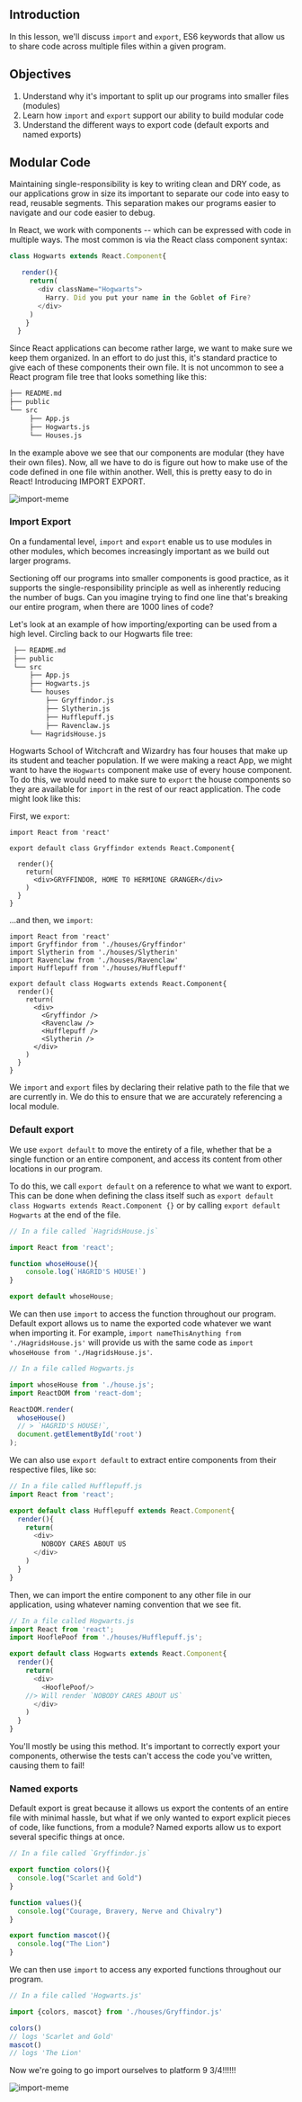 ## Introduction
In this lesson, we'll discuss `import` and `export`, ES6 keywords that allow us to share code across multiple files within a given program.

## Objectives
1. Understand why it's important to split up our programs into smaller files (modules)
2. Learn how `import` and `export` support our ability to build modular code
3. Understand the different ways to export code (default exports and named exports)

## Modular Code

Maintaining single-responsibility is key to writing clean and DRY code, as our applications grow in size its important to separate our code into easy to read, reusable segments. This separation makes our programs easier to navigate and our code easier to debug.

In React, we work with components -- which can be expressed with code in multiple ways. The most common is via the React class component syntax:

```js
class Hogwarts extends React.Component{

   render(){
     return(
       <div className="Hogwarts">
         Harry. Did you put your name in the Goblet of Fire?
       </div>
     )
    }
  }
```

Since React applications can become rather large, we want to make sure we keep them organized. In an effort to do just this, it's standard practice to give each of these components their own file. It is not uncommon to see a React program file tree that looks something like this:

```bash
├── README.md
├── public
└── src
     ├── App.js
     ├── Hogwarts.js
     └── Houses.js
```

In the example above we see that our components are modular (they have their own files). Now, all we have to do is figure out how to make use of the code defined in one file within another. Well, this is pretty easy to do in React! Introducing IMPORT EXPORT.

![import-meme](https://memegenerator.net/img/instances/11027875/yo-dawg-we-heard-you-like-to-import-data-so-we-put-an-export-feature-into-your-data-import-maps-so-y.jpg)

### Import Export
On a fundamental level, `import` and `export` enable us to use modules in other modules, which becomes increasingly important as we build out larger programs.

Sectioning off our programs into smaller components is good practice, as it supports the single-responsibility principle as well as inherently reducing the number of bugs. Can you imagine trying to find one line that's breaking our entire program, when there are 1000 lines of code?

Let's look at an example of how importing/exporting can be used from a high level. Circling back to our Hogwarts file tree:

```bash
 ├── README.md
 ├── public
 └── src
     ├── App.js
     ├── Hogwarts.js
     └── houses
         ├── Gryffindor.js
         ├── Slytherin.js
         ├── Hufflepuff.js
         ├── Ravenclaw.js
	 └── HagridsHouse.js
```

Hogwarts School of Witchcraft and Wizardry has four houses that make up its student and teacher population. If we were making a react App, we might want to have the `Hogwarts` component make use of every house component. To do this, we would need to make sure to `export` the house components so they are available for `import` in the rest of our react application. The code might look like this:

First, we `export`:

```
import React from 'react'

export default class Gryffindor extends React.Component{

  render(){
    return(
      <div>GRYFFINDOR, HOME TO HERMIONE GRANGER</div>
    )
  }
}
```

...and then, we `import`:

```
import React from 'react'
import Gryffindor from './houses/Gryffindor'
import Slytherin from './houses/Slytherin'
import Ravenclaw from './houses/Ravenclaw'
import Hufflepuff from './houses/Hufflepuff'

export default class Hogwarts extends React.Component{
  render(){
    return(
      <div>
        <Gryffindor />
        <Ravenclaw />
        <Hufflepuff />
        <Slytherin />
      </div>
    )
  }
}
```

We `import` and `export` files by declaring their relative path to the file that we are currently in. We do this to ensure that we are accurately referencing a local module.

### Default export
We use `export default` to move the entirety of a file, whether that be a single function or an entire component, and access its content from other locations in our program.

To do this, we call `export default` on a reference to what we want to export. This can be done when defining the class itself such as `export default class Hogwarts extends React.Component {}` or by calling `export default Hogwarts` at the end of the file.

```js
// In a file called `HagridsHouse.js`

import React from 'react';

function whoseHouse(){
	console.log(`HAGRID'S HOUSE!`)
}

export default whoseHouse;
```
We can then use `import` to access the function throughout our program. Default export allows us to name the exported code whatever we want when importing it. For example, `import nameThisAnything from './HagridsHouse.js'` will provide us with the same code as `import whoseHouse from './HagridsHouse.js'`.

```js
// In a file called Hogwarts.js

import whoseHouse from './house.js';
import ReactDOM from 'react-dom';

ReactDOM.render(
  whoseHouse()
  // > `HAGRID'S HOUSE!`,
  document.getElementById('root')
);

```

We can also use `export default` to extract entire components from their respective files, like so:

```js
// In a file called Hufflepuff.js
import React from 'react';

export default class Hufflepuff extends React.Component{
  render(){
    return(
      <div>
        NOBODY CARES ABOUT US
      </div>
    )
  }
}

```
Then, we can import the entire component to any other file in our application, using whatever naming convention that we see fit.

```js
// In a file called Hogwarts.js
import React from 'react';
import HooflePoof from './houses/Hufflepuff.js';

export default class Hogwarts extends React.Component{
  render(){
    return(
      <div>
        <HooflePoof/>
	//> Will render `NOBODY CARES ABOUT US`
      </div>
    )
  }
}

```

You'll mostly be using this method. It's important to correctly export your components, otherwise the tests can't access the code you've written, causing them to fail!

### Named exports
Default export is great because it allows us export the contents of an entire file with minimal hassle, but what if we only wanted to export explicit pieces of code, like functions, from a module? Named exports allow us to export several specific things at once.

```js
// In a file called `Gryffindor.js`

export function colors(){
  console.log("Scarlet and Gold")
}

function values(){
  console.log("Courage, Bravery, Nerve and Chivalry")					
}

export function mascot(){
  console.log("The Lion")
}
```
We can then use `import` to access any exported functions throughout our program.

```js
// In a file called 'Hogwarts.js'

import {colors, mascot} from './houses/Gryffindor.js'

colors()
// logs 'Scarlet and Gold'
mascot()
// logs 'The Lion'
```
Now we're going to go import ourselves to platform 9 3/4!!!!!!

![import-meme](https://media.giphy.com/media/26BRzozg4TCBXv6QU/giphy.gif)
